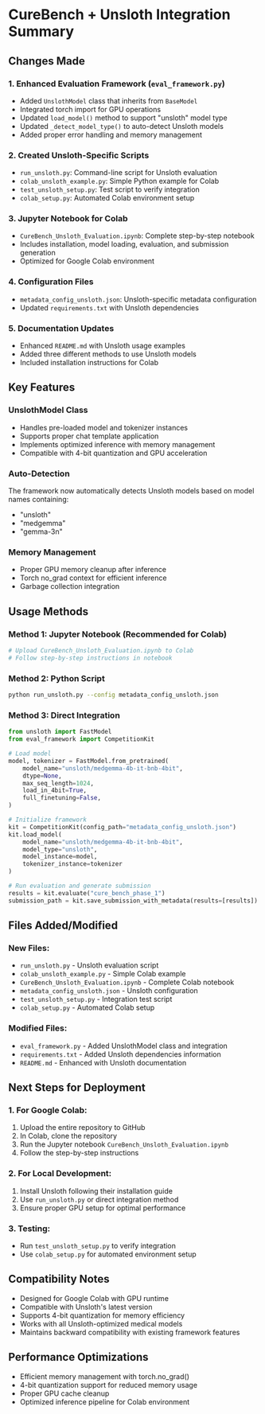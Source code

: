 # CureBench + Unsloth Integration Summary

## Changes Made

### 1. Enhanced Evaluation Framework (`eval_framework.py`)
- Added `UnslothModel` class that inherits from `BaseModel`
- Integrated torch import for GPU operations
- Updated `load_model()` method to support "unsloth" model type
- Updated `_detect_model_type()` to auto-detect Unsloth models
- Added proper error handling and memory management

### 2. Created Unsloth-Specific Scripts
- `run_unsloth.py`: Command-line script for Unsloth evaluation
- `colab_unsloth_example.py`: Simple Python example for Colab
- `test_unsloth_setup.py`: Test script to verify integration
- `colab_setup.py`: Automated Colab environment setup

### 3. Jupyter Notebook for Colab
- `CureBench_Unsloth_Evaluation.ipynb`: Complete step-by-step notebook
- Includes installation, model loading, evaluation, and submission generation
- Optimized for Google Colab environment

### 4. Configuration Files
- `metadata_config_unsloth.json`: Unsloth-specific metadata configuration
- Updated `requirements.txt` with Unsloth dependencies

### 5. Documentation Updates
- Enhanced `README.md` with Unsloth usage examples
- Added three different methods to use Unsloth models
- Included installation instructions for Colab

## Key Features

### UnslothModel Class
- Handles pre-loaded model and tokenizer instances
- Supports proper chat template application
- Implements optimized inference with memory management
- Compatible with 4-bit quantization and GPU acceleration

### Auto-Detection
The framework now automatically detects Unsloth models based on model names containing:
- "unsloth"
- "medgemma" 
- "gemma-3n"

### Memory Management
- Proper GPU memory cleanup after inference
- Torch no_grad context for efficient inference
- Garbage collection integration

## Usage Methods

### Method 1: Jupyter Notebook (Recommended for Colab)
```python
# Upload CureBench_Unsloth_Evaluation.ipynb to Colab
# Follow step-by-step instructions in notebook
```

### Method 2: Python Script
```bash
python run_unsloth.py --config metadata_config_unsloth.json
```

### Method 3: Direct Integration
```python
from unsloth import FastModel
from eval_framework import CompetitionKit

# Load model
model, tokenizer = FastModel.from_pretrained(
    model_name="unsloth/medgemma-4b-it-bnb-4bit",
    dtype=None,
    max_seq_length=1024,
    load_in_4bit=True,
    full_finetuning=False,
)

# Initialize framework
kit = CompetitionKit(config_path="metadata_config_unsloth.json")
kit.load_model(
    model_name="unsloth/medgemma-4b-it-bnb-4bit",
    model_type="unsloth",
    model_instance=model,
    tokenizer_instance=tokenizer
)

# Run evaluation and generate submission
results = kit.evaluate("cure_bench_phase_1")
submission_path = kit.save_submission_with_metadata(results=[results])
```

## Files Added/Modified

### New Files:
- `run_unsloth.py` - Unsloth evaluation script
- `colab_unsloth_example.py` - Simple Colab example
- `CureBench_Unsloth_Evaluation.ipynb` - Complete Colab notebook
- `metadata_config_unsloth.json` - Unsloth configuration
- `test_unsloth_setup.py` - Integration test script
- `colab_setup.py` - Automated Colab setup

### Modified Files:
- `eval_framework.py` - Added UnslothModel class and integration
- `requirements.txt` - Added Unsloth dependencies information
- `README.md` - Enhanced with Unsloth documentation

## Next Steps for Deployment

### 1. For Google Colab:
1. Upload the entire repository to GitHub
2. In Colab, clone the repository
3. Run the Jupyter notebook `CureBench_Unsloth_Evaluation.ipynb`
4. Follow the step-by-step instructions

### 2. For Local Development:
1. Install Unsloth following their installation guide
2. Use `run_unsloth.py` or direct integration method
3. Ensure proper GPU setup for optimal performance

### 3. Testing:
- Run `test_unsloth_setup.py` to verify integration
- Use `colab_setup.py` for automated environment setup

## Compatibility Notes

- Designed for Google Colab with GPU runtime
- Compatible with Unsloth's latest version
- Supports 4-bit quantization for memory efficiency
- Works with all Unsloth-optimized medical models
- Maintains backward compatibility with existing framework features

## Performance Optimizations

- Efficient memory management with torch.no_grad()
- 4-bit quantization support for reduced memory usage
- Proper GPU cache cleanup
- Optimized inference pipeline for Colab environment
